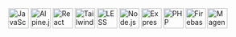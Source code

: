 <!-- JavaScript -->
<img src="https://img.icons8.com/color/48/000000/javascript.png" alt="JavaScript" width="40" height="40"/>
<!-- Alpine.js -->
<img src="https://seeklogo.com/images/A/alpine-js-logo-21F4B6D660-seeklogo.com.png](https://avatars.githubusercontent.com/u/59030169?s=200&v=4" alt="Alpine.js" width="40" height="40"/>
<!-- React -->
<img src="https://img.icons8.com/color/48/000000/react-native.png" alt="React" width="40" height="40"/>
<!-- Tailwind CSS -->
<img src="https://www.vectorlogo.zone/logos/tailwindcss/tailwindcss-icon.svg" alt="Tailwind CSS" width="40" height="40"/>
<!-- LESS -->
<img src="https://cdn.worldvectorlogo.com/logos/less.svg" alt="LESS" width="40" height="40"/>
<!-- Node.js -->
<img src="https://img.icons8.com/color/48/000000/nodejs.png" alt="Node.js" width="40" height="40"/>
<!-- Express -->
<img src="https://upload.wikimedia.org/wikipedia/commons/6/64/Expressjs.png" alt="Express" width="40" height="40"/>
<!-- PHP -->
<img src="https://img.icons8.com/officel/40/000000/php-logo.png" alt="PHP" width="40" height="40"/>
<!-- Firebase -->
<img src="https://www.vectorlogo.zone/logos/firebase/firebase-icon.svg" alt="Firebase" width="40" height="40"/>
<!-- Magento 2 -->
<img src="https://img.icons8.com/color/48/000000/magento.png" alt="Magento" width="40" height="40"/>



